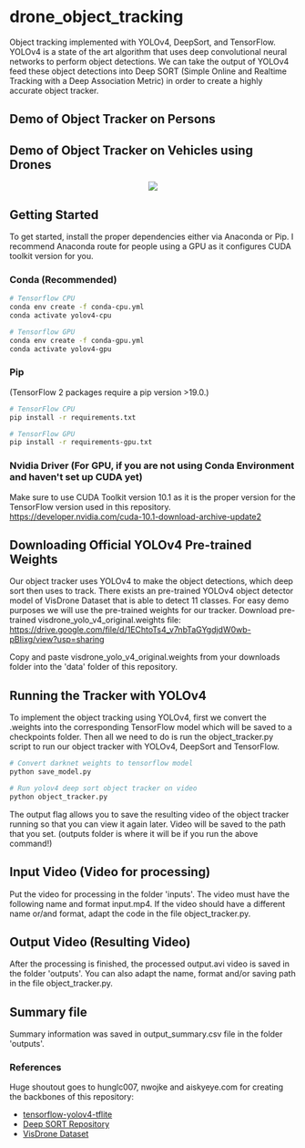 # drone_object_tracking

Object tracking implemented with YOLOv4, DeepSort, and TensorFlow. YOLOv4 is a state of the art algorithm that uses deep convolutional neural networks to perform object detections. We can take the output of YOLOv4 feed these object detections into Deep SORT (Simple Online and Realtime Tracking with a Deep Association Metric) in order to create a highly accurate object tracker.

## Demo of Object Tracker on Persons
## Demo of Object Tracker on Vehicles using Drones
<p align="center"><img src="data/helpers/drone_demo.gif"\></p>

## Getting Started
To get started, install the proper dependencies either via Anaconda or Pip. I recommend Anaconda route for people using a GPU as it configures CUDA toolkit version for you.

### Conda (Recommended)

```bash
# Tensorflow CPU
conda env create -f conda-cpu.yml
conda activate yolov4-cpu

# Tensorflow GPU
conda env create -f conda-gpu.yml
conda activate yolov4-gpu
```

### Pip
(TensorFlow 2 packages require a pip version >19.0.)
```bash
# TensorFlow CPU
pip install -r requirements.txt

# TensorFlow GPU
pip install -r requirements-gpu.txt
```
### Nvidia Driver (For GPU, if you are not using Conda Environment and haven't set up CUDA yet)
Make sure to use CUDA Toolkit version 10.1 as it is the proper version for the TensorFlow version used in this repository.
https://developer.nvidia.com/cuda-10.1-download-archive-update2

## Downloading Official YOLOv4 Pre-trained Weights
Our object tracker uses YOLOv4 to make the object detections, which deep sort then uses to track. There exists an pre-trained YOLOv4 object detector model of VisDrone Dataset that is able to detect 11 classes. For easy demo purposes we will use the pre-trained weights for our tracker.
Download pre-trained visdrone_yolo_v4_original.weights file: https://drive.google.com/file/d/1EChtoTs4_v7nbTaGYgdjdW0wb-pBIixg/view?usp=sharing 

Copy and paste visdrone_yolo_v4_original.weights from your downloads folder into the 'data' folder of this repository.

## Running the Tracker with YOLOv4
To implement the object tracking using YOLOv4, first we convert the .weights into the corresponding TensorFlow model which will be saved to a checkpoints folder. Then all we need to do is run the object_tracker.py script to run our object tracker with YOLOv4, DeepSort and TensorFlow.

```bash
# Convert darknet weights to tensorflow model
python save_model.py 

# Run yolov4 deep sort object tracker on video
python object_tracker.py 
```

The output flag allows you to save the resulting video of the object tracker running so that you can view it again later. Video will be saved to the path that you set. (outputs folder is where it will be if you run the above command!)

## Input Video (Video for processing)
Put the video for processing in the folder 'inputs'. The video must have the following name and format input.mp4. If the video should have a different name or/and format, adapt the code in the file object_tracker.py.

## Output Video (Resulting Video)
After the processing is finished, the processed output.avi video is saved in the folder 'outputs'. 
You can also adapt the name, format and/or saving path in the file object_tracker.py.

## Summary file
Summary information was saved in output_summary.csv file in the folder 'outputs'.

### References  

   Huge shoutout goes to hunglc007, nwojke and aiskyeye.com for creating the backbones of this repository:
  * [tensorflow-yolov4-tflite](https://github.com/hunglc007/tensorflow-yolov4-tflite)
  * [Deep SORT Repository](https://github.com/nwojke/deep_sort)
  * [VisDrone Dataset](http://aiskyeye.com/)